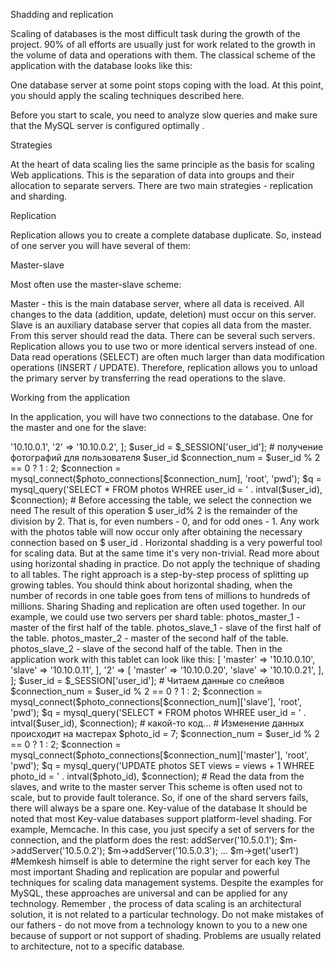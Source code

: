 Shadding and replication

Scaling of databases is the most difficult task during the growth of the project. 90% of all efforts are usually just for work related to the growth in the volume of data and operations with them. The classical scheme of the application with the database looks like this: 

One database server at some point stops coping with the load. At this point, you should apply the scaling techniques described here.

Before you start to scale, you need to analyze slow queries and make sure that the MySQL server is configured optimally .

Strategies

At the heart of data scaling lies the same principle as the basis for scaling Web applications. This is the separation of data into groups and their allocation to separate servers. There are two main strategies - replication and sharding.

Replication

Replication allows you to create a complete database duplicate. So, instead of one server you will have several of them: 

Master-slave

Most often use the master-slave scheme:

Master - this is the main database server, where all data is received. All changes to the data (addition, update, deletion) must occur on this server.
Slave is an auxiliary database server that copies all data from the master. From this server should read the data. There can be several such servers.
Replication allows you to use two or more identical servers instead of one. Data read operations (SELECT) are often much larger than data modification operations (INSERT / UPDATE). Therefore, replication allows you to unload the primary server by transferring the read operations to the slave.

Working from the application

In the application, you will have two connections to the database. One for the master and one for the slave:

<?
$master = mysql_connect('10.10.0.1', 'root', 'pwd');
$slave = mysql_connect('10.10.0.2', 'root', 'pwd');


# какой-то код и все такое...

$q = mysql_query('INSERT INTO users ...', $master);


# еще какой-то код...

$q = mysql_query('SELECT * FROM users WHERE...', $slave);
# When you run queries, you must use the appropriate connection

Replication is usually supported by the DBMS itself (for example, MySQL) and is configurable regardless of the application. Read more about the configuration, use, and types of data replication in the MySQL example.

It should be noted that replication itself is not a very convenient scaling mechanism. The reason for this - the dissynchronization of data and the delay in copying from the master to the slave. But this is an excellent tool for providing fault tolerance. You can always switch to a slave if the master breaks and vice versa. Most often, replication is used in conjunction with shading precisely for reasons of reliability.

Sharding

Sharding (sometimes shadding) is another technique for scaling work with data. Its essence is in partitioning (partitioning) the database into separate parts so that each of them can be carried to a separate server. This process depends on the structure of your database and is executed directly in the application as opposed to replication: 

Vertical Sharding

Vertical sharding is the allocation of a table or a group of tables to a separate server. For example, in an application there are such tables:

users - user data
photos - user photos
albums - albums of users
You leave the users table on one server, and transfer the photos and albums to another table . In this case, in the application, you will need to use the appropriate connection to work with each table:

<?
$users_connection = mysql_connect('10.10.0.1', 'root', 'pwd');
$photos_connection = mysql_connect('10.10.0.2', 'root', 'pwd';


# какой-то код и все такое...

$q = mysql_query('SELECT * FROM users WHERE ...', $users_connection);


# еще какой-то код...

$q = mysql_query('SELECT * FROM photos WHERE...', $photos_connection);


# еще какой-то код...

$q = mysql_query('SELECT * FROM albums WHERE...', $photos_connection);
# There will be a separate connection for each table or group of tables

Unlike replication, we use different connections for any operations, but with certain tables. Read more about using vertical shading in practice.

Horizontal Sharding

Horizontal sharding is the separation of one table into different servers. This should be used for huge tables that do not fit on one server. The division of the table into pieces is done according to this principle:

Multiple servers create the same table (only the structure, without data).
The application selects the condition by which the desired connection will be determined (for example, even for one server, and odd for another).
Before each access to the table, the desired connection is selected.
Let's say our application is working with a huge table that stores user photos. We have prepared two servers (usually called shards ) for this table. For odd users, we will work with the first server, and for even users - with the second server. Thus, on each of the servers there will be only a part of all data about the users' photos. It will look like this:

<?

# список соединений для таблицы с фотками
$photo_connections = [
	'1' => '10.10.0.1',
	'2' => '10.10.0.2',
];

$user_id = $_SESSION['user_id'];


# получение фотографий для пользователя $user_id
$connection_num = $user_id % 2 == 0 ? 1 : 2;
$connection = mysql_connect($photo_connections[$connection_num], 'root', 'pwd');
$q = mysql_query('SELECT * FROM photos WHREE user_id = ' . intval($user_id), $connection);
# Before accessing the table, we select the connection we need

The result of this operation $ user_id% 2 is the remainder of the division by 2. That is, for even numbers - 0, and for odd ones - 1.

Any work with the photos table will now occur only after obtaining the necessary connection based on $ user_id .

Horizontal shadding is a very powerful tool for scaling data. But at the same time it's very non-trivial. Read more about using horizontal shading in practice.

Do not apply the technique of shading to all tables. The right approach is a step-by-step process of splitting up growing tables. You should think about horizontal shading, when the number of records in one table goes from tens of millions to hundreds of millions.

Sharing

Shading and replication are often used together. In our example, we could use two servers per shard table:

photos_master_1 - master of the first half of the table.
photos_slave_1 - slave of the first half of the table.
photos_master_2 - master of the second half of the table.
photos_slave_2 - slave of the second half of the table.
Then in the application work with this tablet can look like this:

<?

# список соединений, для каждого шарда - мастер и слейв
$photo_connections = [
	'1' => [
		'master' => '10.10.0.10',
		'slave' => '10.10.0.11',
	],
	'2' => [
		'master' => '10.10.0.20',
		'slave' => '10.10.0.21',
	],
];

$user_id = $_SESSION['user_id'];


# Читаем данные со слейвов
$connection_num = $user_id % 2 == 0 ? 1 : 2;
$connection = mysql_connect($photo_connections[$connection_num]['slave'], 'root', 'pwd');
$q = mysql_query('SELECT * FROM photos WHREE user_id = ' . intval($user_id), $connection);


# какой-то код...


# Изменение данных происходит на мастерах
$photo_id = 7;
$connection_num = $user_id % 2 == 0 ? 1 : 2;
$connection = mysql_connect($photo_connections[$connection_num]['master'], 'root', 'pwd');
$q = mysql_query('UPDATE photos SET views = views + 1 WHREE photo_id = ' . intval($photo_id), $connection);

# Read the data from the slaves, and write to the master server

This scheme is often used not to scale, but to provide fault tolerance. So, if one of the shard servers fails, there will always be a spare one.

Key-value of the database

It should be noted that most Key-value databases support platform-level shading. For example, Memcache. In this case, you just specify a set of servers for the connection, and the platform does the rest:

<?
$m = new Memcache;
$m->addServer('10.5.0.1');
$m->addServer('10.5.0.2');
$m->addServer('10.5.0.3');
...
$m->get('user1')
#Memkesh himself is able to determine the right server for each key

The most important

Shading and replication are popular and powerful techniques for scaling data management systems. Despite the examples for MySQL, these approaches are universal and can be applied for any technology.

Remember , the process of data scaling is an architectural solution, it is not related to a particular technology. Do not make mistakes of our fathers - do not move from a technology known to you to a new one because of support or not support of shading. Problems are usually related to architecture, not to a specific database.
